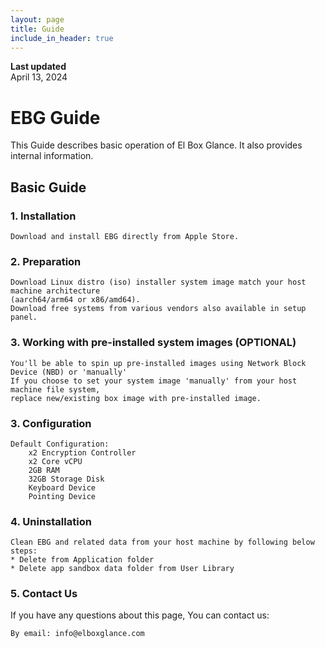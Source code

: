 ```yaml
---
layout: page
title: Guide
include_in_header: true
---
```


**Last updated**  
April 13, 2024

# EBG Guide
This Guide describes basic operation of El Box Glance. It also provides internal information.
<br>

## Basic Guide

### 1. Installation
    Download and install EBG directly from Apple Store.

### 2. Preparation
    Download Linux distro (iso) installer system image match your host machine architecture 
    (aarch64/arm64 or x86/amd64). 
    Download free systems from various vendors also available in setup panel.

### 3. Working with pre-installed system images (OPTIONAL)
    You'll be able to spin up pre-installed images using Network Block Device (NBD) or 'manually'
    If you choose to set your system image 'manually' from your host machine file system,
    replace new/existing box image with pre-installed image.

### 3. Configuration
    Default Configuration:
        x2 Encryption Controller
        x2 Core vCPU
        2GB RAM
        32GB Storage Disk
        Keyboard Device
        Pointing Device

### 4. Uninstallation
    Clean EBG and related data from your host machine by following below steps:
    * Delete from Application folder
    * Delete app sandbox data folder from User Library

### 5. Contact Us
If you have any questions about this page, You can contact us:

    By email: info@elboxglance.com
